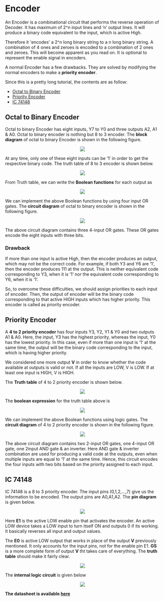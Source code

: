 # Encoder

An Encoder is a combinational circuit that performs the reverse operation of Decoder. It has maximum of 2^n input lines and ‘n’ output lines. It will produce a binary code equivalent to the input, which is active High. 

Therefore it 'encodes' a 2^n long binary string to a n long binary string. A combination of 4 ones and zeroes is encoded to a combination of 2 ones and zeroes. This will become apparent as you read on. It is optional to represent the enable signal in encoders.

A normal Encoder has a few drawbacks. They are solved by modifying the normal encoders to make a __priority encoder__.

Since this is a pretty long tutorial, the contents are as follow:

* [Octal to Binary Encoder](#octal-to-binary-encoder)
* [Priority Encoder](#priority-encoder)
* [IC 74148](#ic-74148)

## Octal to Binary Encoder

Octal to binary Encoder has eight inputs, Y7 to Y0 and three outputs A2, A1 & A0. Octal to binary encoder is nothing but 8 to 3 encoder. The __block diagram__ of octal to binary Encoder is shown in the following figure.

<p align="center">
<img src="https://user-images.githubusercontent.com/58845531/79678248-fb95a080-8216-11ea-921e-bb2f97bf3866.jpg"/>
</p> 
At any time, only one of these eight inputs can be ‘1’ in order to get the respective binary code. The truth table of 8 to 3 encoder is shown below.

<p align="center">
<img src="https://user-images.githubusercontent.com/58845531/79678278-3e577880-8217-11ea-9bae-240590c132f4.png"/>
</p> 

From Truth table, we can write the __Boolean functions__ for each output as

<p align="center">
<img src="https://user-images.githubusercontent.com/58845531/79678295-68a93600-8217-11ea-893b-e9231409d2ca.png"/>
</p> 

We can implement the above Boolean functions by using four input OR gates. The __circuit diagram__ of octal to binary encoder is shown in the following figure.

<p align="center">
<img src="https://user-images.githubusercontent.com/58845531/79678305-8d9da900-8217-11ea-968e-96e1ade264bd.png"/>
</p> 

The above circuit diagram contains three 4-input OR gates. These OR gates encode the eight inputs with three bits.

### Drawback

If more than one input is active High, then the encoder produces an output, which may not be the correct code. For example, if both Y3 and Y6 are ‘1’, then the encoder produces 111 at the output. This is neither equivalent code corresponding to Y3, when it is ‘1’ nor the equivalent code corresponding to Y6, when it is ‘1’.

So, to overcome these difficulties, we should assign priorities to each input of encoder. Then, the output of encoder will be the binary code corresponding to that active HIGH inputs which has higher priority. This encoder is called as priority encoder.

## Priority Encoder

A __4 to 2 priority encoder__ has four inputs Y3, Y2, Y1 & Y0 and two outputs A1 & A0. Here, the input, Y3 has the highest priority, whereas the input, Y0 has the lowest priority. In this case, even if more than one input is ‘1’ at the same time, the output will be the binary code corresponding to the input, which is having higher priority.

We considered one more output __V__ in order to know whether the code available at outputs is valid or not. If all the inputs are LOW, V is LOW. If at least one input is HIGH, V is HIGH.

The __Truth table__ of 4 to 2 priority encoder is shown below. 

<p align="center">
<img src="https://user-images.githubusercontent.com/58845531/79679088-7adba200-8220-11ea-9cf4-b1b783d0b7a1.png"/>
</p> 

The __boolean expression__ for the truth table above is

<p align="center">
<img src="https://user-images.githubusercontent.com/58845531/79679125-c2622e00-8220-11ea-8284-97250ca35ddf.png"/>
</p> 

We can implement the above Boolean functions using logic gates. The __circuit diagram__ of 4 to 2 priority encoder is shown in the following figure.

<p align="center">
<img src="https://user-images.githubusercontent.com/58845531/79679162-035a4280-8221-11ea-987f-d0e86021d2e5.jpg"/>
</p> 

The above circuit diagram contains two 2-input OR gates, one 4-input OR gate, one 2input AND gate & an inverter. Here AND gate & inverter combination are used for producing a valid code at the outputs, even when multiple inputs are equal to ‘1’ at the same time. Hence, this circuit encodes the four inputs with two bits based on the priority assigned to each input.

## IC 74148

IC 74148 is a 8 to 3 priority encoder. The input pins (0,1,2,...,7) give us the information to be encoded. The output pins are A0,A1,A2. The __pin diagram__ is given below.

<p align="center">
<img src="https://user-images.githubusercontent.com/58845531/79679343-e6bf0a00-8222-11ea-8f32-736e8a1f4861.png"/>
</p> 

Here __E1__ is the active LOW enable pin that activates the encoder. An active LOW device takes a LOW input to turn itself ON and outputs 0 if its working. It basically reverses all input and output values.

The __E0__ is active LOW output that works in place of the output __V__ previously mentioned. It only accounts for the input pins, not for the enable pin E1. __GS__ is a more complete form of output __V__ tht takes care of everything. The __truth table__ should make it fairly clear.  

<p align="center">
<img src="https://user-images.githubusercontent.com/58845531/79679506-2f2af780-8224-11ea-9dca-21f386559bf9.png"/>
</p> 

The __internal logic circuit__ is given below

<p align="center">
<img src="https://user-images.githubusercontent.com/58845531/79679617-ecb5ea80-8224-11ea-91c3-79df43aa6452.png"/>
</p> 

__The datasheet is available [here](http://www.ti.com/lit/ds/symlink/sn74ls148.pdf)__
